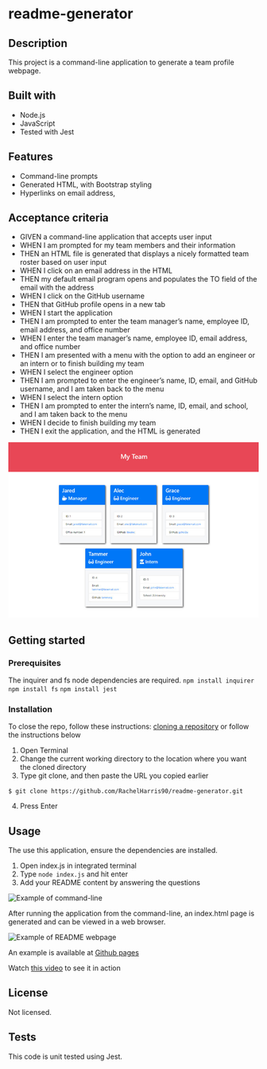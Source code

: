 # readme-generator

## Description
This project is a command-line application to generate a team profile webpage.

## Built with
* Node.js
* JavaScript
* Tested with Jest

## Features
* Command-line prompts
* Generated HTML, with Bootstrap styling
* Hyperlinks on email address, 


## Acceptance criteria
* GIVEN a command-line application that accepts user input
* WHEN I am prompted for my team members and their information
* THEN an HTML file is generated that displays a nicely formatted team roster based on user input
* WHEN I click on an email address in the HTML
* THEN my default email program opens and populates the TO field of the email with the address
* WHEN I click on the GitHub username
* THEN that GitHub profile opens in a new tab
* WHEN I start the application
* THEN I am prompted to enter the team manager’s name, employee ID, email address, and office number
* WHEN I enter the team manager’s name, employee ID, email address, and office number
* THEN I am presented with a menu with the option to add an engineer or an intern or to finish building my team
* WHEN I select the engineer option
* THEN I am prompted to enter the engineer’s name, ID, email, and GitHub username, and I am taken back to the menu
* WHEN I select the intern option
* THEN I am prompted to enter the intern’s name, ID, email, and school, and I am taken back to the menu
* WHEN I decide to finish building my team
* THEN I exit the application, and the HTML is generated

![Example](./assets/example.jpeg)


## Getting started
### Prerequisites
The inquirer and fs node dependencies are required.
`npm install inquirer`
`npm install fs`
`npm install jest`

### Installation
To close the repo, follow these instructions:
[cloning a repository](https://docs.github.com/en/repositories/creating-and-managing-repositories/cloning-a-repository) or follow the instructions below

1. Open Terminal
2. Change the current working directory to the location where you want the cloned directory
3. Type git clone, and then paste the URL you copied earlier
```
$ git clone https://github.com/RachelHarris90/readme-generator.git
```
4. Press Enter

## Usage
The use this application, ensure the dependencies are installed.

1. Open index.js in integrated terminal
2. Type `node index.js` and hit enter
3. Add your README content by answering the questions

![Example of command-line](./assets/images/command-line-example.png)

After running the application from the command-line, an index.html page is generated and can be viewed in a web browser.

![Example of README webpage](./assets/images/webpage-example.png)

An example is available at [Github pages](https://rachelharris90.github.io/readme-generator/)

Watch [this video](https://watch.screencastify.com/v/jnn0r1p51Tvbr4aqEUPg) to see it in action 

## License
Not licensed.

## Tests
This code is unit tested using Jest.